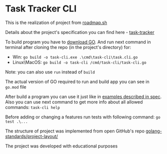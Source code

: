 # Task Tracker CLI

This is the realization of project from [roadmap.sh](https://roadmap.sh)

Details about the project's specification you can find here - [task-tracker](https://roadmap.sh/projects/task-tracker)

To build program you have to [download GO](https://go.dev/dl/). And run next command in terminal after cloning the repo (in the project's directory) for:

- Win: ```go build -o task-cli.exe .\cmd\task-cli\task.cli.go```
- Linux\MacOS: ```go build -o task-cli /cmd/task-cli/task-cli.go```

Note: you can also use ```run``` instead of ```build```

The actual version of GO required to run and build app you can see in ```go.mod``` file

After build a program you can use it just like in [examples described in spec](https://roadmap.sh/projects/task-tracker#example). Also you can use next command to get more info about all allowed commands:
```task-cli help```

Before adding or changing a features run tests with following command:
```go test .\...```

The structure of project was implemented from open GitHub's repo [golang-standards/project-layout/](https://github.com/golang-standards/project-layout/)

The project was developed with educational purposes

